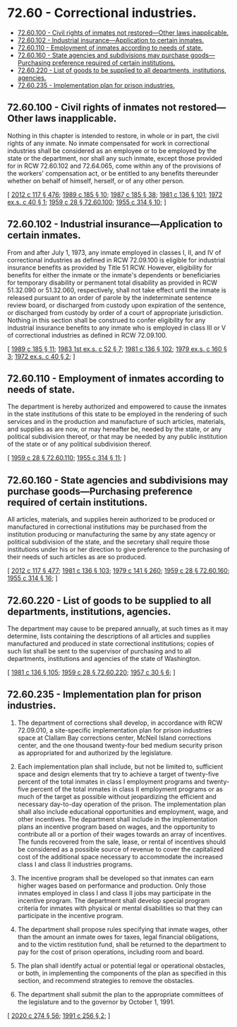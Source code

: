 # 72.60 - Correctional industries.
* [72.60.100 - Civil rights of inmates not restored—Other laws inapplicable.](#7260100---civil-rights-of-inmates-not-restoredother-laws-inapplicable)
* [72.60.102 - Industrial insurance—Application to certain inmates.](#7260102---industrial-insuranceapplication-to-certain-inmates)
* [72.60.110 - Employment of inmates according to needs of state.](#7260110---employment-of-inmates-according-to-needs-of-state)
* [72.60.160 - State agencies and subdivisions may purchase goods—Purchasing preference required of certain institutions.](#7260160---state-agencies-and-subdivisions-may-purchase-goodspurchasing-preference-required-of-certain-institutions)
* [72.60.220 - List of goods to be supplied to all departments, institutions, agencies.](#7260220---list-of-goods-to-be-supplied-to-all-departments-institutions-agencies)
* [72.60.235 - Implementation plan for prison industries.](#7260235---implementation-plan-for-prison-industries)
## 72.60.100 - Civil rights of inmates not restored—Other laws inapplicable.
Nothing in this chapter is intended to restore, in whole or in part, the civil rights of any inmate. No inmate compensated for work in correctional industries shall be considered as an employee or to be employed by the state or the department, nor shall any such inmate, except those provided for in RCW 72.60.102 and 72.64.065, come within any of the provisions of the workers' compensation act, or be entitled to any benefits thereunder whether on behalf of himself, herself, or of any other person.

\[ [2012 c 117 § 476](http://lawfilesext.leg.wa.gov/biennium/2011-12/Pdf/Bills/Session%20Laws/Senate/6095.SL.pdf?cite=2012%20c%20117%20§%20476); [1989 c 185 § 10](http://leg.wa.gov/CodeReviser/documents/sessionlaw/1989c185.pdf?cite=1989%20c%20185%20§%2010); [1987 c 185 § 38](http://leg.wa.gov/CodeReviser/documents/sessionlaw/1987c185.pdf?cite=1987%20c%20185%20§%2038); [1981 c 136 § 101](http://leg.wa.gov/CodeReviser/documents/sessionlaw/1981c136.pdf?cite=1981%20c%20136%20§%20101); [1972 ex.s. c 40 § 1](http://leg.wa.gov/CodeReviser/documents/sessionlaw/1972ex1c40.pdf?cite=1972%20ex.s.%20c%2040%20§%201); [1959 c 28 § 72.60.100](http://leg.wa.gov/CodeReviser/documents/sessionlaw/1959c28.pdf?cite=1959%20c%2028%20§%2072.60.100); [1955 c 314 § 10](http://leg.wa.gov/CodeReviser/documents/sessionlaw/1955c314.pdf?cite=1955%20c%20314%20§%2010); \]

## 72.60.102 - Industrial insurance—Application to certain inmates.
From and after July 1, 1973, any inmate employed in classes I, II, and IV of correctional industries as defined in RCW 72.09.100 is eligible for industrial insurance benefits as provided by Title 51 RCW. However, eligibility for benefits for either the inmate or the inmate's dependents or beneficiaries for temporary disability or permanent total disability as provided in RCW 51.32.090 or 51.32.060, respectively, shall not take effect until the inmate is released pursuant to an order of parole by the indeterminate sentence review board, or discharged from custody upon expiration of the sentence, or discharged from custody by order of a court of appropriate jurisdiction. Nothing in this section shall be construed to confer eligibility for any industrial insurance benefits to any inmate who is employed in class III or V of correctional industries as defined in RCW 72.09.100.

\[ [1989 c 185 § 11](http://leg.wa.gov/CodeReviser/documents/sessionlaw/1989c185.pdf?cite=1989%20c%20185%20§%2011); [1983 1st ex.s. c 52 § 7](http://leg.wa.gov/CodeReviser/documents/sessionlaw/1983ex1c52.pdf?cite=1983%201st%20ex.s.%20c%2052%20§%207); [1981 c 136 § 102](http://leg.wa.gov/CodeReviser/documents/sessionlaw/1981c136.pdf?cite=1981%20c%20136%20§%20102); [1979 ex.s. c 160 § 3](http://leg.wa.gov/CodeReviser/documents/sessionlaw/1979ex1c160.pdf?cite=1979%20ex.s.%20c%20160%20§%203); [1972 ex.s. c 40 § 2](http://leg.wa.gov/CodeReviser/documents/sessionlaw/1972ex1c40.pdf?cite=1972%20ex.s.%20c%2040%20§%202); \]

## 72.60.110 - Employment of inmates according to needs of state.
The department is hereby authorized and empowered to cause the inmates in the state institutions of this state to be employed in the rendering of such services and in the production and manufacture of such articles, materials, and supplies as are now, or may hereafter be, needed by the state, or any political subdivision thereof, or that may be needed by any public institution of the state or of any political subdivision thereof.

\[ [1959 c 28 § 72.60.110](http://leg.wa.gov/CodeReviser/documents/sessionlaw/1959c28.pdf?cite=1959%20c%2028%20§%2072.60.110); [1955 c 314 § 11](http://leg.wa.gov/CodeReviser/documents/sessionlaw/1955c314.pdf?cite=1955%20c%20314%20§%2011); \]

## 72.60.160 - State agencies and subdivisions may purchase goods—Purchasing preference required of certain institutions.
All articles, materials, and supplies herein authorized to be produced or manufactured in correctional institutions may be purchased from the institution producing or manufacturing the same by any state agency or political subdivision of the state, and the secretary shall require those institutions under his or her direction to give preference to the purchasing of their needs of such articles as are so produced.

\[ [2012 c 117 § 477](http://lawfilesext.leg.wa.gov/biennium/2011-12/Pdf/Bills/Session%20Laws/Senate/6095.SL.pdf?cite=2012%20c%20117%20§%20477); [1981 c 136 § 103](http://leg.wa.gov/CodeReviser/documents/sessionlaw/1981c136.pdf?cite=1981%20c%20136%20§%20103); [1979 c 141 § 260](http://leg.wa.gov/CodeReviser/documents/sessionlaw/1979c141.pdf?cite=1979%20c%20141%20§%20260); [1959 c 28 § 72.60.160](http://leg.wa.gov/CodeReviser/documents/sessionlaw/1959c28.pdf?cite=1959%20c%2028%20§%2072.60.160); [1955 c 314 § 16](http://leg.wa.gov/CodeReviser/documents/sessionlaw/1955c314.pdf?cite=1955%20c%20314%20§%2016); \]

## 72.60.220 - List of goods to be supplied to all departments, institutions, agencies.
The department may cause to be prepared annually, at such times as it may determine, lists containing the descriptions of all articles and supplies manufactured and produced in state correctional institutions; copies of such list shall be sent to the supervisor of purchasing and to all departments, institutions and agencies of the state of Washington.

\[ [1981 c 136 § 105](http://leg.wa.gov/CodeReviser/documents/sessionlaw/1981c136.pdf?cite=1981%20c%20136%20§%20105); [1959 c 28 § 72.60.220](http://leg.wa.gov/CodeReviser/documents/sessionlaw/1959c28.pdf?cite=1959%20c%2028%20§%2072.60.220); [1957 c 30 § 6](http://leg.wa.gov/CodeReviser/documents/sessionlaw/1957c30.pdf?cite=1957%20c%2030%20§%206); \]

## 72.60.235 - Implementation plan for prison industries.
1. The department of corrections shall develop, in accordance with RCW 72.09.010, a site-specific implementation plan for prison industries space at Clallam Bay corrections center, McNeil Island corrections center, and the one thousand twenty-four bed medium security prison as appropriated for and authorized by the legislature.

2. Each implementation plan shall include, but not be limited to, sufficient space and design elements that try to achieve a target of twenty-five percent of the total inmates in class I employment programs and twenty-five percent of the total inmates in class II employment programs or as much of the target as possible without jeopardizing the efficient and necessary day-to-day operation of the prison. The implementation plan shall also include educational opportunities and employment, wage, and other incentives. The department shall include in the implementation plans an incentive program based on wages, and the opportunity to contribute all or a portion of their wages towards an array of incentives. The funds recovered from the sale, lease, or rental of incentives should be considered as a possible source of revenue to cover the capitalized cost of the additional space necessary to accommodate the increased class I and class II industries programs.

3. The incentive program shall be developed so that inmates can earn higher wages based on performance and production. Only those inmates employed in class I and class II jobs may participate in the incentive program. The department shall develop special program criteria for inmates with physical or mental disabilities so that they can participate in the incentive program.

4. The department shall propose rules specifying that inmate wages, other than the amount an inmate owes for taxes, legal financial obligations, and to the victim restitution fund, shall be returned to the department to pay for the cost of prison operations, including room and board.

5. The plan shall identify actual or potential legal or operational obstacles, or both, in implementing the components of the plan as specified in this section, and recommend strategies to remove the obstacles.

6. The department shall submit the plan to the appropriate committees of the legislature and to the governor by October 1, 1991.

\[ [2020 c 274 § 56](http://lawfilesext.leg.wa.gov/biennium/2019-20/Pdf/Bills/Session%20Laws/House/2390.SL.pdf?cite=2020%20c%20274%20§%2056); [1991 c 256 § 2](http://lawfilesext.leg.wa.gov/biennium/1991-92/Pdf/Bills/Session%20Laws/House/1686-S.SL.pdf?cite=1991%20c%20256%20§%202); \]

